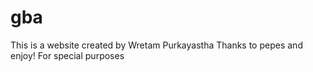 # gba
This is a website created by Wretam Purkayastha 
Thanks to pepes
and enjoy!
For special purposes
